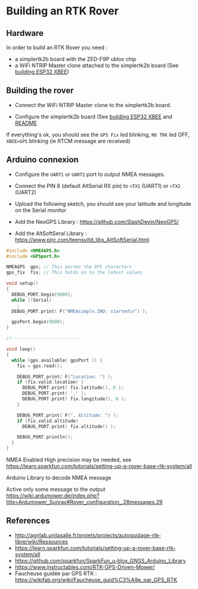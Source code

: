 # Building an RTK Rover

## Hardware

In order to build an RTK Rover you need :

* a simplertk2b board with the ZED-F9P ublox chip
* a WiFi NTRIP Master clone attached to the simplertk2b board (See [building ESP32 XBEE](building_esp32_xbee.md))

## Building the rover

* Connect the WiFi NTRIP Master clone to the simplertk2b board.

* Configure the simplertk2b board (See [building ESP32 XBEE](building_esp32_xbee.md) and [README](../README.md)

If everything's ok, you should see the `GPS Fix` led blinking, `NO TRK` led OFF, `XBEE>GPS` blinking (ie RTCM message are received)

## Arduino connexion

* Configure the `UART1` or `UART2` port to output NMEA messages.

* Connect the PIN 8 (default AltSerial RX pin) to `<TX1` (UART1) or `<TX2` (UART2)

* Upload the following sketch, you should see your latitude and longitude on the Serial monitor

* Add the NeoGPS Library : <https://github.com/SlashDevin/NeoGPS/>
* Add the AltSoftSeral Library : <https://www.pjrc.com/teensy/td_libs_AltSoftSerial.html>

```c++
#include <NMEAGPS.h>
#include <GPSport.h>

NMEAGPS  gps; // This parses the GPS characters
gps_fix  fix; // This holds on to the latest values

void setup()
{
  DEBUG_PORT.begin(9600);
  while (!Serial)
    ;
  DEBUG_PORT.print( F("NMEAsimple.INO: started\n") );

  gpsPort.begin(9600);
}

//--------------------------

void loop()
{
  while (gps.available( gpsPort )) {
    fix = gps.read();

    DEBUG_PORT.print( F("Location: ") );
    if (fix.valid.location) {
      DEBUG_PORT.print( fix.latitude(), 6 );
      DEBUG_PORT.print( ',' );
      DEBUG_PORT.print( fix.longitude(), 6 );
    }

    DEBUG_PORT.print( F(", Altitude: ") );
    if (fix.valid.altitude)
      DEBUG_PORT.print( fix.altitude() );

    DEBUG_PORT.println();
  }
}
```


NMEA Enabled High precision may be needed, see <https://learn.sparkfun.com/tutorials/setting-up-a-rover-base-rtk-system/all>

Arduino Library to decode NMEA message


Active only some message to the output
https://wiki.ardumower.de/index.php?title=Ardumower_Sunray#Rover_configuration_.28messages.29

## References

* <http://agrilab.unilasalle.fr/projets/projects/autoguidage-rtk-libre/wiki/Ressources>
* <https://learn.sparkfun.com/tutorials/setting-up-a-rover-base-rtk-system/all>
* <https://github.com/sparkfun/SparkFun_u-blox_GNSS_Arduino_Library>
* <https://www.instructables.com/RTK-GPS-Driven-Mower/>
* Faucheuse guidée par GPS RTK : <https://wikifab.org/wiki/Faucheuse_guid%C3%A9e_par_GPS_RTK>

